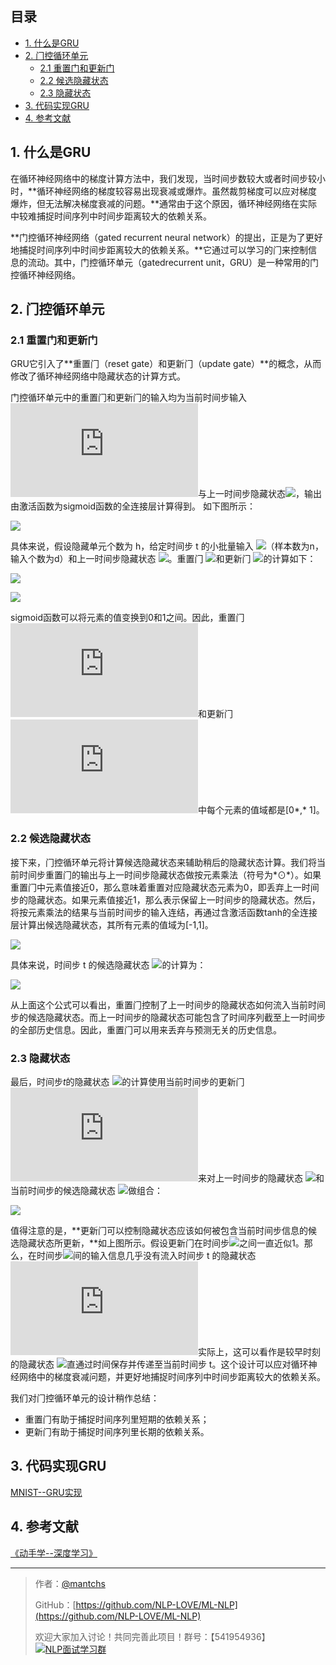 ## 目录
- [1. 什么是GRU](#1-什么是gru)
- [2. ⻔控循环单元](#2-⻔控循环单元)
  - [2.1 重置门和更新门](#21-重置门和更新门)
  - [2.2 候选隐藏状态](#22-候选隐藏状态)
  - [2.3 隐藏状态](#23-隐藏状态)
- [3. 代码实现GRU](https://github.com/NLP-LOVE/ML-NLP/blob/master/Deep%20Learning/12.1%20GRU/GRU.ipynb)
- [4. 参考文献](#4-参考文献)

## 1. 什么是GRU

在循环神经⽹络中的梯度计算⽅法中，我们发现，当时间步数较⼤或者时间步较小时，**循环神经⽹络的梯度较容易出现衰减或爆炸。虽然裁剪梯度可以应对梯度爆炸，但⽆法解决梯度衰减的问题。**通常由于这个原因，循环神经⽹络在实际中较难捕捉时间序列中时间步距离较⼤的依赖关系。 

**门控循环神经⽹络（gated recurrent neural network）的提出，正是为了更好地捕捉时间序列中时间步距离较⼤的依赖关系。**它通过可以学习的⻔来控制信息的流动。其中，门控循环单元（gatedrecurrent unit，GRU）是⼀种常⽤的门控循环神经⽹络。

## 2. ⻔控循环单元

### 2.1 重置门和更新门

GRU它引⼊了**重置⻔（reset gate）和更新⻔（update gate）**的概念，从而修改了循环神经⽹络中隐藏状态的计算⽅式。 

门控循环单元中的重置⻔和更新⻔的输⼊均为当前时间步输⼊ ![](https://latex.codecogs.com/gif.latex?X_t)与上⼀时间步隐藏状态![](https://latex.codecogs.com/gif.latex?H_{t-1})，输出由激活函数为sigmoid函数的全连接层计算得到。 如下图所示：

![](https://gitee.com/kkweishe/images/raw/master/ML/2019-8-16_13-36-14.png)

具体来说，假设隐藏单元个数为 h，给定时间步 t 的小批量输⼊ ![](https://latex.codecogs.com/gif.latex?X_t\in_{}\mathbb{R}^{n*d})（样本数为n，输⼊个数为d）和上⼀时间步隐藏状态 ![](https://latex.codecogs.com/gif.latex?H_{t-1}\in_{}\mathbb{R}^{n*h})。重置⻔ ![](https://latex.codecogs.com/gif.latex?H_t\in_{}\mathbb{R}^{n*h})和更新⻔ ![](https://latex.codecogs.com/gif.latex?Z_t\in_{}\mathbb{R}^{n*h})的计算如下：

![](https://latex.codecogs.com/gif.latex?R_t=\sigma(X_tW_{xr}+H_{t-1}W_{hr}+b_r))

![](https://latex.codecogs.com/gif.latex?Z_t=\sigma(X_tW_{xz}+H_{t-1}W_{hz}+b_z))

sigmoid函数可以将元素的值变换到0和1之间。因此，重置⻔ ![](https://latex.codecogs.com/gif.latex?R_t)和更新⻔ ![](https://latex.codecogs.com/gif.latex?Z_t)中每个元素的值域都是[0*,* 1]。

### 2.2 候选隐藏状态

接下来，⻔控循环单元将计算候选隐藏状态来辅助稍后的隐藏状态计算。我们将当前时间步重置⻔的输出与上⼀时间步隐藏状态做按元素乘法（符号为*⊙*）。如果重置⻔中元素值接近0，那么意味着重置对应隐藏状态元素为0，即丢弃上⼀时间步的隐藏状态。如果元素值接近1，那么表⽰保留上⼀时间步的隐藏状态。然后，将按元素乘法的结果与当前时间步的输⼊连结，再通过含激活函数tanh的全连接层计算出候选隐藏状态，其所有元素的值域为[-1,1]。

 ![](https://gitee.com/kkweishe/images/raw/master/ML/2019-8-16_13-49-52.png)

具体来说，时间步 t 的候选隐藏状态 ![](https://latex.codecogs.com/gif.latex?\tilde{H}\in_{}\mathbb{R}^{n*h})的计算为：

![](https://latex.codecogs.com/gif.latex?\tilde{H}_t=tanh(X_tW_{xh}+(R_t⊙H_{t-1})W_{hh}+b_h))

从上⾯这个公式可以看出，重置⻔控制了上⼀时间步的隐藏状态如何流⼊当前时间步的候选隐藏状态。而上⼀时间步的隐藏状态可能包含了时间序列截⾄上⼀时间步的全部历史信息。因此，重置⻔可以⽤来丢弃与预测⽆关的历史信息。

### 2.3 隐藏状态

最后，时间步*t*的隐藏状态 ![](https://latex.codecogs.com/gif.latex?H_t\in_{}\mathbb{R}^{n*h})的计算使⽤当前时间步的更新⻔ ![](https://latex.codecogs.com/gif.latex?Z_t)来对上⼀时间步的隐藏状态 ![](https://latex.codecogs.com/gif.latex?H_{t-1})和当前时间步的候选隐藏状态 ![](https://latex.codecogs.com/gif.latex?\tilde{H}_t)做组合：

 ![](https://gitee.com/kkweishe/images/raw/master/ML/2019-8-16_13-58-58.png)

值得注意的是，**更新⻔可以控制隐藏状态应该如何被包含当前时间步信息的候选隐藏状态所更新，**如上图所⽰。假设更新⻔在时间步![](https://gitee.com/kkweishe/images/raw/master/ML/2019-8-16_15-26-24.png)之间⼀直近似1。那么，在时间步![](https://gitee.com/kkweishe/images/raw/master/ML/2019-8-16_15-27-55.png)间的输⼊信息⼏乎没有流⼊时间步 t 的隐藏状态 ![](https://latex.codecogs.com/gif.latex?H_t)实际上，这可以看作是较早时刻的隐藏状态 ![](https://latex.codecogs.com/gif.latex?H_{t^{′}-1})直通过时间保存并传递⾄当前时间步 t。这个设计可以应对循环神经⽹络中的梯度衰减问题，并更好地捕捉时间序列中时间步距离较⼤的依赖关系。 

我们对⻔控循环单元的设计稍作总结：

- 重置⻔有助于捕捉时间序列⾥短期的依赖关系；
- 更新⻔有助于捕捉时间序列⾥⻓期的依赖关系。

## 3. 代码实现GRU

[MNIST--GRU实现](https://github.com/NLP-LOVE/ML-NLP/blob/master/Deep%20Learning/12.1%20GRU/GRU.ipynb)

## 4. 参考文献

[《动手学--深度学习》](http://zh.gluon.ai)

------

> 作者：[@mantchs](https://github.com/NLP-LOVE/ML-NLP)
>
> GitHub：[https://github.com/NLP-LOVE/ML-NLP](https://github.com/NLP-LOVE/ML-NLP)
>
> 欢迎大家加入讨论！共同完善此项目！群号：【541954936】<a target="_blank" href="//shang.qq.com/wpa/qunwpa?idkey=863f915b9178560bd32ca07cd090a7d9e6f5f90fcff5667489697b1621cecdb3"><img border="0" src="http://pub.idqqimg.com/wpa/images/group.png" alt="NLP面试学习群" title="NLP面试学习群"></a>
